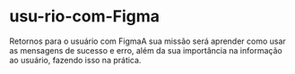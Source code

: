 # usu-rio-com-Figma
Retornos para o usuário com FigmaA sua missão será aprender como usar as mensagens de sucesso e erro, além da sua importância na informação ao usuário, fazendo isso na prática.
